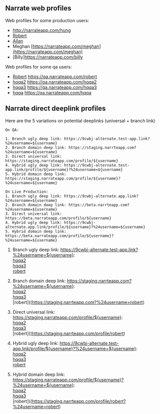 ## Narrate web profiles 

Web profiles for some production users:  

- http://narrateapp.com/hung
- [Robert](https://narrateapp.com/robert)  
- [Allan](https://narrateapp.com/allan)  
- Meghan [https://narrateapp.com/meghan](https://narrateapp.com/meghan)  
- [Billy]https://narrateapp.com/billy  
 
 
Web profiles for some qa users:  

- [Robert](https://qa.narrateapp.com/robert) https://qa.narrateapp.com/robert  
- [hqqa2](https://qa.narrateapp.com/hqqa2) https://qa.narrateapp.com/hqqa2  
- [hqqa3](https://qa.narrateapp.com/hqqa3) https://qa.narrateapp.com/hqqa3  
- [hqqa](https://qa.narrateapp.com/hqqa) https://qa.narrateapp.com/hqqa  
 
 
## Narrate direct deeplink profiles
 Here are the 5 variations on potential deeplinks (universal + branch link)

```
On QA: 

1. Branch ugly deep link: https://9cwbj-alternate.test-app.link?%24username=${username}
2. Branch domain deep link: https://staging.narrteapp.com?%24username=${username}
3. Direct universal link: https://staging.narrateapp.com/profile/${username}
4. Hybrid ugly deep link: https://9cwbj-alternate.test-app.link/profile/${username}?%24username=${username}
5. Hybrid domain deep link: https://staging.narrateapp.com/profile/${username}?%24username=${username}

On Live Production:
1. Branch ugly deep link: https://9cwbj-alternate.app.link?%24username=${username}
2. Branch domain deep link: https://beta.narrteapp.com?%24username=${username}
3. Direct universal link: https://beta.narrateapp.com/profile/${username}
4. Hybrid ugly deep link: https://9cwbj-alternate.app.link/profile/${username}?%24username=${username}
5. Hybrid domain deep link: https://beta.narrateapp.com/profile/${username}?%24username=${username}
```


1. Branch ugly deep link: https://9cwbj-alternate.test-app.link?%24username=${username}:  
   [hqqa2](https://9cwbj-alternate.test-app.link?%24username=hqqa2)  
   [hqqa3](https://9cwbj-alternate.test-app.link?%24username=hqqa3)  
   [robert](https://9cwbj-alternate.test-app.link?%24username=robert)  
   
2. Branch domain deep link: https://staging.narrteapp.com?%24username=${username}:  
   [hqqa2](https://staging.narrteapp.com?%24username=hqqa2)  
   [hqqa3](https://staging.narrteapp.com?%24username=hqqa3)  
   [robert]((https://staging.narrteapp.com?%24username=robert)  
   
3. Direct universal link: https://staging.narrateapp.com/profile/${username}:  
   [hqqa2](https://staging.narrteapp.com/profile/hqqa2)  
   [hqqa3](https://staging.narrteapp.com/profile/hqqa3)  
   [robert]((https://staging.narrteapp.com/profile/robert)  


4. Hybrid ugly deep link: https://9cwbj-alternate.test-app.link/profile/${username}?%24username=${username}:  
   [hqqa2](https://staging.narrteapp.com/profile/hqqa2?%24username=hqqa2)  
   [hqqa3](https://staging.narrteapp.com/profile/hqqa3?%24username=hqqa3)  
   [robert](https://staging.narrteapp.com/profile/robert?%24username=robert)   

5. Hybrid domain deep link: https://staging.narrateapp.com/profile/${username}?%24username=${username}:  
   [hqqa2](https://staging.narrteapp.com/profile/hqqa2?%24username=hqqa2)  
   [hqqa3](https://staging.narrteapp.com/profile/hqqa3?%24username=hqqa3)  
   [robert]((https://staging.narrteapp.com/profile/robert?%24username=robert)  

